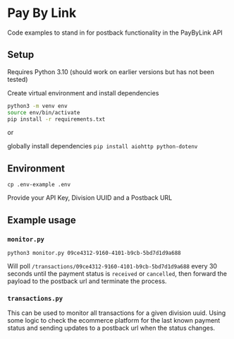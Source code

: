 # Pay By Link

Code examples to stand in for postback functionality in the PayByLink API

## Setup

Requires Python 3.10 (should work on earlier versions but has not been tested)

Create virtual environment and install dependencies

```sh
python3 -m venv env
source env/bin/activate
pip install -r requirements.txt
```

or 

globally install dependencies `pip install aiohttp python-dotenv`

## Environment

`cp .env-example .env`

Provide your API Key, Division UUID and a Postback URL

## Example usage

### `monitor.py`

`python3 monitor.py 09ce4312-9160-4101-b9cb-5bd7d1d9a688`

Will poll `/transactions/09ce4312-9160-4101-b9cb-5bd7d1d9a688` every 30 seconds until the payment status is `received` or `cancelled`, then forward the payload to the postback url and terminate the process.

### `transactions.py`

This can be used to monitor all transactions for a given division uuid. Using some logic to check the ecommerce platform for the last known payment status and sending updates to a postback url when the status changes.